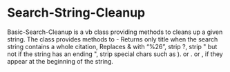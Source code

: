 Search-String-Cleanup
=====================

Basic-Search-Cleanup is a vb class providing methods to cleans up a given string.   The class provides methods to - Returns only title when the search string contains a whole citation, Replaces &amp; with “%26”, strip ?,  strip " but not if the string has an ending ", strip special chars such as ). or .  or ,  if they appear at the beginning of the string.